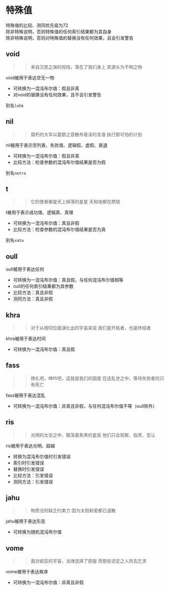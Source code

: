 # 特殊值  
特殊值的比较、测同优先级为72  
除非特殊说明，否则特殊值的任何索引结果都为其自身  
除非特殊说明，否则对特殊值的替换没有任何效果，且会引发警告  

## void  
>> 来自沉思之渊的视线，落在了我们身上
其源头为不明之物

void被用于表达空无一物  
- 可转换为一混沌布尔值：假且非真  
- 对void的替换没有任何效果，且不会引发警告  

别名`lohk`
## nil  
>> 腐朽的大军以震颤之音散布亵渎的言语
执行那可怕的计划

nil被用于表示空列表、失败值、逻辑假、虚假、衰退  
- 可转换为一混沌布尔值：假且非真  
- 比较方法：检查参数的混沌布尔值结果是否为假  

别名`netra`  
## t  
>> 它的使者都是天上掉落的星星
天和地都在燃烧

t被用于表示成功值、逻辑真、真理  
- 可转换为一混沌布尔值：真且非假  
- 比较方法：检查参数的混沌布尔值结果是否为真  

别名`xata`  
## oull  
oull被用于表达任何  
- 可转换为一混沌布尔值：真且假，与任何混沌布尔值相等  
- oull的任何索引结果都为其参数  
- 比较方法：真且非假  
- 测同方法：真且非假  

## khra  
>> 对于从相切位面演化出的宇宙来说
我们是开拓者，也是终结者

khra被用于表达时间  
- 可转换为一混沌布尔值：真且假  

## fass  
>> 挣扎吧，呻吟吧，这就是我们的国度
在这乱世之中，等待失败者的只有死亡

fass被用于表达混乱  
- 可转换为一混沌布尔值：非真且非假，与任何混沌布尔值不等（oull除外）  

## ris  
>> 光明的太空之中，飘荡着焦黑的星辰
他们只会观察、指责、否认

ris被用于表达光明、超越  
- 转换为混沌布尔值时引发错误  
- 索引时引发错误  
- 替换时引发错误  
- 比较方法：引发错误  
- 测同方法：引发错误  

## jahu  
>> 物质法则缺乏约束力
因为太阳和爱都已退散 

jahu被用于表达形态  
- 可转换为随机混沌布尔值  

## vome  
>> 面对疯狂的宇宙，法律选择了臣服
而那些坚定之人则去乞求

vome被用于表达秩序  
- 可转换为一混沌布尔值：非真且非假  

